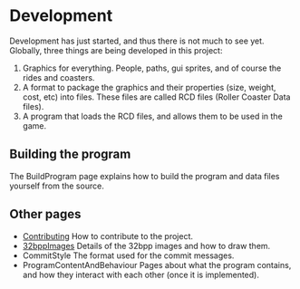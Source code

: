 # Development #

Development has just started, and thus there is not much to see yet.
Globally, three things are being developed in this project:

  1. Graphics for everything. People, paths, gui sprites, and of course the rides and coasters.
  1. A format to package the graphics and their properties (size, weight, cost, etc) into files. These files are called RCD files (Roller Coaster Data files).
  1. A program that loads the RCD files, and allows them to be used in the game.

## Building the program ##

The BuildProgram page explains how to build the program and data files yourself from the source.

## Other pages ##

  * [Contributing](Contributing.md) How to contribute to the project.
  * [32bppImages](32bppImages.md) Details of the 32bpp images and how to draw them.
  * CommitStyle The format used for the commit messages.
  * ProgramContentAndBehaviour Pages about what the program contains, and how they interact with each other (once it is implemented).